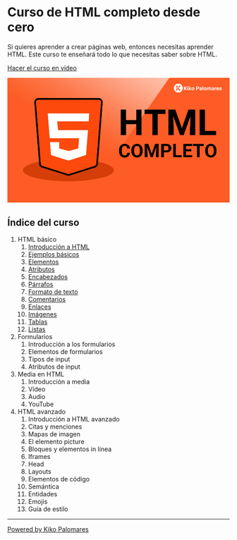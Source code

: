# Curso de HTML completo desde cero

Si quieres aprender a crear páginas web, entonces necesitas aprender HTML. Este curso te enseñará todo lo que necesitas saber sobre HTML.

[Hacer el curso en vídeo](https://kikopalomares.com/cursos/html)

<a href="https://kikopalomares.com/cursos/html" target="_blank">
    <img src="./img/curso_html_thumbnail.jpg" alt="Imagen del curso de HTML de Kiko Palomares">
</a>


## Índice del curso
1. HTML básico
    1. [Introducción a HTML](./modulos/01_HTML_básico/1.1_Introduccion_a_HTML.md)
    2. [Ejemplos básicos](./modulos/01_HTML_básico/1.2_Ejemplos_basicos.md)
    3. [Elementos](./modulos/01_HTML_básico/1.3_Elementos.md)
    4. [Atributos](./modulos/01_HTML_básico/1.4_Atributos.md)
    5. [Encabezados](./modulos/01_HTML_básico/1.5_Encabezados.md)
    6. [Párrafos](./modulos/01_HTML_básico/1.6_Parrafos.md)
    7. [Formato de texto](./modulos/01_HTML_básico/1.7_Formato_de_texto.md)
    8. [Comentarios](./modulos/01_HTML_básico/1.8_Comentarios.md)
    9. [Enlaces](./modulos/01_HTML_básico/1.9_Enlaces.md)
    10. [Imágenes](./modulos/01_HTML_básico/1.10_Imagenes.md)
    11. [Tablas](./modulos/01_HTML_básico/1.11_Tablas.md)
    12. [Listas](./modulos/01_HTML_básico/1.12_Listas.md)
2. Formularios
   1. Introducción a los formularios
   2. Elementos de formularios
   3. Tipos de input
   4. Atributos de input
3. Media en HTML
   1. Introducción a media
   2. Vídeo
   3. Audio
   4. YouTube
4. HTML avanzado
   1. Introducción a HTML avanzado
   2. Citas y menciones
   3. Mapas de imagen
   4. El elemento picture
   5. Bloques y elementos in línea
   6. Iframes
   7. Head
   8. Layouts
   9. Elementos de código
   10. Semántica
   11. Entidades
   12. Emojis
   13. Guía de estilo


------------
[Powered by Kiko Palomares](https://kikopalomares.com/)
